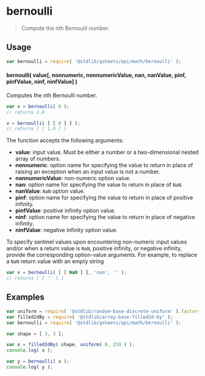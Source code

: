 <!--

@license Apache-2.0

Copyright (c) 2023 The Stdlib Authors.

Licensed under the Apache License, Version 2.0 (the "License");
you may not use this file except in compliance with the License.
You may obtain a copy of the License at

   http://www.apache.org/licenses/LICENSE-2.0

Unless required by applicable law or agreed to in writing, software
distributed under the License is distributed on an "AS IS" BASIS,
WITHOUT WARRANTIES OR CONDITIONS OF ANY KIND, either express or implied.
See the License for the specific language governing permissions and
limitations under the License.

-->

<!-- This is a generated file. Do not edit directly. -->

# bernoulli

> Compute the nth Bernoulli number.

<section class="intro">

</section>

<!-- /.intro -->

<section class="usage">

## Usage

```javascript
var bernoulli = require( '@stdlib/gsheets/api/math/bernoulli' );
```

#### bernoulli( value\[, nonnumeric, nonnumericValue, nan, nanValue, pinf, pinfValue, ninf, ninfValue] )

Computes the nth Bernoulli number.

```javascript
var v = bernoulli( 0 );
// returns 1.0

v = bernoulli( [ [ 0 ] ] );
// returns [ [ 1.0 ] ]
```

The function accepts the following arguments:

-   **value**: input value. Must be either a number or a two-dimensional nested array of numbers.
-   **nonnumeric**: option name for specifying the value to return in place of raising an exception when an input value is not a number.
-   **nonnumericValue**: non-numeric option value.
-   **nan**: option name for specifying the value to return in place of `NaN`.
-   **nanValue**: `NaN` option value.
-   **pinf**: option name for specifying the value to return in place of positive infinity.
-   **pinfValue**: positive infinity option value.
-   **ninf**: option name for specifying the value to return in place of negative infinity.
-   **ninfValue**: negative infinity option value.

To specify sentinel values upon encountering non-numeric input values and/or when a return value is `NaN`, positive infinity, or negative infinity, provide the corresponding option-value arguments. For example, to replace a `NaN` return value with an empty string

```javascript
var v = bernoulli( [ [ NaN ] ], 'nan', '' );
// returns [ [ '' ] ]
```

</section>

<!-- /.usage -->

<section class="notes">

</section>

<!-- /.notes -->

<section class="examples">

## Examples

<!-- eslint no-undef: "error" -->

```javascript
var uniform = require( '@stdlib/random-base-discrete-uniform' ).factory;
var filled2dBy = require( '@stdlib/array-base-filled2d-by' );
var bernoulli = require( '@stdlib/gsheets/api/math/bernoulli' );

var shape = [ 3, 3 ];

var x = filled2dBy( shape, uniform( 0, 259 ) );
console.log( x );

var y = bernoulli( x );
console.log( y );
```

</section>

<!-- /.examples -->

<!-- Section for related `stdlib` packages. Do not manually edit this section, as it is automatically populated. -->

<section class="related">

</section>

<!-- /.related -->

<!-- Section for all links. Make sure to keep an empty line after the `section` element and another before the `/section` close. -->

<section class="links">

</section>

<!-- /.links -->
